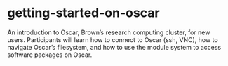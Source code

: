 # getting-started-on-oscar
An introduction to Oscar, Brown’s research computing cluster, for new users. Participants will learn how to connect to Oscar (ssh, VNC), how to navigate Oscar’s filesystem, and how to use the module system to access software packages on Oscar.
